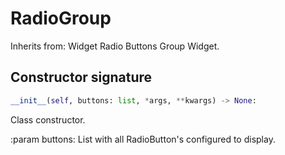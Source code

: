# RadioGroup
Inherits from: Widget
Radio Buttons Group Widget.
## Constructor signature
```python
__init__(self, buttons: list, *args, **kwargs) -> None:
```
Class constructor.

  
:param buttons: List with all RadioButton's configured to display.
  
